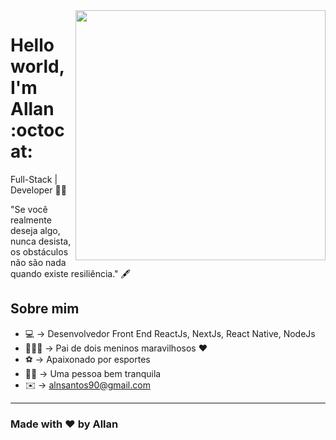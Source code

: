 <img align="right" width="400" height="400" src="https://uploaddeimagens.com.br/images/002/913/121/original/allan.png?1602192470">


# Hello world, I'm Allan :octocat:

Full-Stack | Developer 🙋‍♂️

"Se você realmente deseja algo, nunca desista, os obstáculos não são nada quando existe resiliência." 🖋

## Sobre mim

- 💻 → Desenvolvedor Front End ReactJs, NextJs, React Native, NodeJs
-  👨‍👦‍👦 → Pai de dois meninos maravilhosos ♥️
-  ⚽️ → Apaixonado por esportes
- 🧘‍♂️ → Uma pessoa bem tranquila
- ✉️ → alnsantos90@gmail.com

---
### Made with ♥️ by Allan
